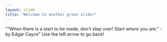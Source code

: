 ```yaml
---
layout: slide
title: "Welcome to another great slide!"
---
```

"“When there is a start to be made, don’t step over! Start where you are.” - by Edgar Cayce" 
Use the left arrow to go back!
